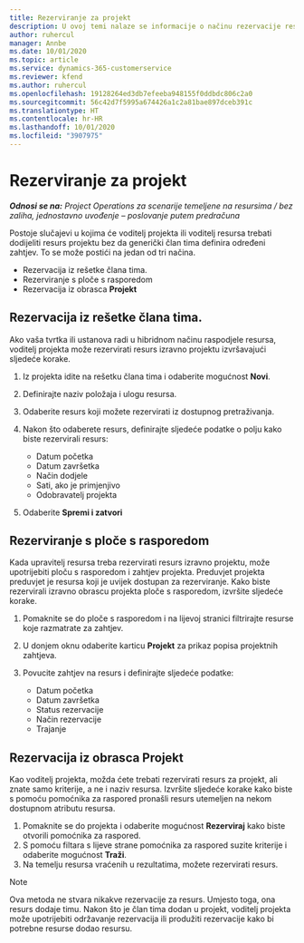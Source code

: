 ```yaml
---
title: Rezerviranje za projekt
description: U ovoj temi nalaze se informacije o načinu rezervacije resursa za projekt.
author: ruhercul
manager: Annbe
ms.date: 10/01/2020
ms.topic: article
ms.service: dynamics-365-customerservice
ms.reviewer: kfend
ms.author: ruhercul
ms.openlocfilehash: 19128264ed3db7efeeba948155f0ddbdc806c2a0
ms.sourcegitcommit: 56c42d7f5995a674426a1c2a81bae897dceb391c
ms.translationtype: HT
ms.contentlocale: hr-HR
ms.lasthandoff: 10/01/2020
ms.locfileid: "3907975"
---
```

# <a name="book-to-a-project"></a>Rezerviranje za projekt

_**Odnosi se na:** Project Operations za scenarije temeljene na resursima / bez zaliha, jednostavno uvođenje – poslovanje putem predračuna_

Postoje slučajevi u kojima će voditelj projekta ili voditelj resursa trebati dodijeliti resurs projektu bez da generički član tima definira određeni zahtjev. To se može postići na jedan od tri načina.

- Rezervacija iz rešetke člana tima.
- Rezerviranje s ploče s rasporedom
- Rezervacija iz obrasca **Projekt**

## <a name="book-from-the-team-member-grid"></a>Rezervacija iz rešetke člana tima.

Ako vaša tvrtka ili ustanova radi u hibridnom načinu raspodjele resursa, voditelj projekta može rezervirati resurs izravno projektu izvršavajući sljedeće korake.

1. Iz projekta idite na rešetku člana tima i odaberite mogućnost **Novi**.
2. Definirajte naziv položaja i ulogu resursa.
3. Odaberite resurs koji možete rezervirati iz dostupnog pretraživanja.
4. Nakon što odaberete resurs, definirajte sljedeće podatke o polju kako biste rezervirali resurs:

    - Datum početka
    - Datum završetka
    - Način dodjele
    - Sati, ako je primjenjivo
    - Odobravatelj projekta

6. Odaberite **Spremi i zatvori**

## <a name="book-from-the-schedule-board"></a>Rezerviranje s ploče s rasporedom

Kada upravitelj resursa treba rezervirati resurs izravno projektu, može upotrijebiti ploču s rasporedom i zahtjev projekta. Preduvjet projekta preduvjet je resursa koji je uvijek dostupan za rezerviranje. Kako biste rezervirali izravno obrascu projekta ploče s rasporedom, izvršite sljedeće korake.

1. Pomaknite se do ploče s rasporedom i na lijevoj stranici filtrirajte resurse koje razmatrate za zahtjev.
2. U donjem oknu odaberite karticu **Projekt** za prikaz popisa projektnih zahtjeva.
3. Povucite zahtjev na resurs i definirajte sljedeće podatke:

    - Datum početka
    - Datum završetka
    - Status rezervacije
    - Način rezervacije
    - Trajanje

## <a name="book-from-the-project-form"></a>Rezervacija iz obrasca Projekt

Kao voditelj projekta, možda ćete trebati rezervirati resurs za projekt, ali znate samo kriterije, a ne i naziv resursa. Izvršite sljedeće korake kako biste s pomoću pomoćnika za raspored pronašli resurs utemeljen na nekom dostupnom atributu resursa. 

1. Pomaknite se do projekta i odaberite mogućnost **Rezerviraj** kako biste otvorili pomoćnika za raspored.
2. S pomoću filtara s lijeve strane pomoćnika za raspored suzite kriterije i odaberite mogućnost **Traži**.
3. Na temelju resursa vraćenih u rezultatima, možete rezervirati resurs.

> [!NOTE]
> Ova metoda ne stvara nikakve rezervacije za resurs. Umjesto toga, ona resurs dodaje timu. Nakon što je član tima dodan u projekt, voditelj projekta može upotrijebiti održavanje rezervacija ili produžiti rezervacije kako bi potrebne resurse dodao resursu.
